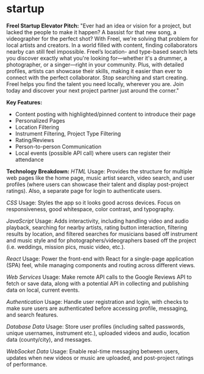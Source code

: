 # startup

**Freel Startup Elevator Pitch:**
"Ever had an idea or vision for a project, but lacked the people to make it happen? A bassist for that new song, a videographer for the perfect shot? With Freel, we're solving that problem for local artists and creators.
In a world filled with content, finding collaborators nearby can still feel impossible. Freel’s location- and type-based search lets you discover exactly what you're looking for—whether it's a drummer, a photographer, or a singer—right in your community. Plus, with detailed profiles, artists can showcase their skills, making it easier than ever to connect with the perfect collaborator.
Stop searching and start creating. Freel helps you find the talent you need locally, wherever you are. Join today and discover your next project partner just around the corner."

**Key Features:**
- Content posting with highlighted/pinned content to introduce their page
- Personalized Pages
- Location Filtering
- Instrument Filtering, Project Type Filtering
- Rating/Reviews 
- Person-to-person Communication
- Local events (possible API call) where users can register their attendance 


**Technology Breakdown:**
*HTML*
Usage: Provides the structure for multiple web pages like the home page, music artist search, video search, and user profiles (where users can showcase their talent and display post-project ratings). Also, a separate page for login to authenticate users.

*CSS*
Usage: Styles the app so it looks good across devices. Focus on responsiveness, good whitespace, color contrast, and typography.

*JavaScript*
Usage: Adds interactivity, including handling video and audio playback, searching for nearby artists, rating button interaction, filtering results by location, and filtered searches for musicians based off instrument and music style and for photographers/videographers based off the project (i.e. weddings, mission pics, music video, etc.).

*React*
Usage: Power the front-end with React for a single-page application (SPA) feel, while managing components and routing across different views.

*Web Services*
Usage: Make remote API calls to the Google Reviews API to fetch or save data, along with a potential API in collecting and publishing data on local, current events.

*Authentication*
Usage: Handle user registration and login, with checks to make sure users are authenticated before accessing profile, messaging, and search features.

*Database Data*
Usage: Store user profiles (including salted passwords, unique usernames, instrument etc.), uploaded videos and audio, location data (county/city), and messages.

*WebSocket Data*
Usage: Enable real-time messaging between users, updates when new videos or music are uploaded, and post-project ratings of performance.